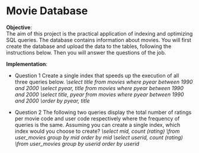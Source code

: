 # Movie Database

**Objective**:  
The aim of this project is the practical application of indexing and optimizing SQL queries. The database contains information about movies.
You will first create the database and upload the data to the tables, following the instructions below. Then you will answer the questions of the job.


**Implementation**:  

- Question 1
Create a single index that speeds up the execution of all three queries below.
*\select title from movies where pyear between 1990 and 2000*
*\select pyear, title from movies where pyear between 1990 and 2000*
*\select title, pyear from movies where pyear between 1990 and 2000*
*\order by pyear, title*

- Question 2
The following two queries display the total number of ratings per movie code and user code respectively where the frequency of queries is the same. Assuming you can create a single index, which index would you choose to create?
*\select mid, count (rating)*
*\from user_movies group by mid order by mid*
*\select userid, count (rating)*
*\from user_movies group by userid order by userid*
